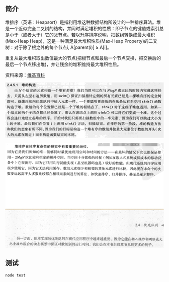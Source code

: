 ## 简介
堆排序（英语：Heapsort）是指利用堆这种数据结构所设计的一种排序算法。堆是一个近似完全二叉树的结构，并同时满足堆积的性质：即子节点的键值或索引总是小于（或者大于）它的父节点。若以升序排序说明，把数组转换成最大堆积(Max-Heap Heap)，这是一种满足最大堆积性质(Max-Heap Property)的二叉树：对于除了根之外的每个节点i, A[parent(i)] ≥ A[i]。

重复从最大堆积取出数值最大的节点(把根节点和最后一个节点交换，把交换后的最后一个节点移出堆)，并让残余的堆积维持最大堆积性质。

资料来源：[维基百科](https://zh.wikipedia.org/wiki/%E5%A0%86%E6%8E%92%E5%BA%8F)

![](../../imgs/2-13.png)

![](../../imgs/2-14.png)

## 测试
```js
node test
```